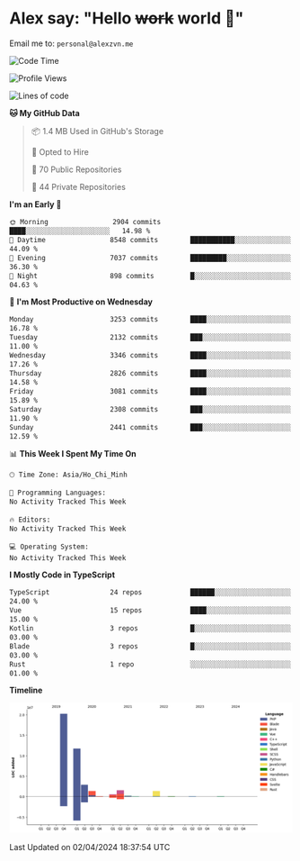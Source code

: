 # Alex say: "Hello ~~work~~ world 🐾"
Email me to: `personal@alexzvn.me`

<!--START_SECTION:waka-->
![Code Time](http://img.shields.io/badge/Code%20Time-1%2C066%20hrs%2055%20mins-blue)

![Profile Views](http://img.shields.io/badge/Profile%20Views-0-blue)

![Lines of code](https://img.shields.io/badge/From%20Hello%20World%20I%27ve%20Written-40.3%20million%20lines%20of%20code-blue)

**🐱 My GitHub Data** 

> 📦 1.4 MB Used in GitHub's Storage 
 > 
> 💼 Opted to Hire
 > 
> 📜 70 Public Repositories 
 > 
> 🔑 44 Private Repositories 
 > 
**I'm an Early 🐤** 

```text
🌞 Morning                2904 commits        ████░░░░░░░░░░░░░░░░░░░░░   14.98 % 
🌆 Daytime                8548 commits        ███████████░░░░░░░░░░░░░░   44.09 % 
🌃 Evening                7037 commits        █████████░░░░░░░░░░░░░░░░   36.30 % 
🌙 Night                  898 commits         █░░░░░░░░░░░░░░░░░░░░░░░░   04.63 % 
```
📅 **I'm Most Productive on Wednesday** 

```text
Monday                   3253 commits        ████░░░░░░░░░░░░░░░░░░░░░   16.78 % 
Tuesday                  2132 commits        ███░░░░░░░░░░░░░░░░░░░░░░   11.00 % 
Wednesday                3346 commits        ████░░░░░░░░░░░░░░░░░░░░░   17.26 % 
Thursday                 2826 commits        ████░░░░░░░░░░░░░░░░░░░░░   14.58 % 
Friday                   3081 commits        ████░░░░░░░░░░░░░░░░░░░░░   15.89 % 
Saturday                 2308 commits        ███░░░░░░░░░░░░░░░░░░░░░░   11.90 % 
Sunday                   2441 commits        ███░░░░░░░░░░░░░░░░░░░░░░   12.59 % 
```


📊 **This Week I Spent My Time On** 

```text
🕑︎ Time Zone: Asia/Ho_Chi_Minh

💬 Programming Languages: 
No Activity Tracked This Week

🔥 Editors: 
No Activity Tracked This Week

💻 Operating System: 
No Activity Tracked This Week
```

**I Mostly Code in TypeScript** 

```text
TypeScript               24 repos            ██████░░░░░░░░░░░░░░░░░░░   24.00 % 
Vue                      15 repos            ████░░░░░░░░░░░░░░░░░░░░░   15.00 % 
Kotlin                   3 repos             █░░░░░░░░░░░░░░░░░░░░░░░░   03.00 % 
Blade                    3 repos             █░░░░░░░░░░░░░░░░░░░░░░░░   03.00 % 
Rust                     1 repo              ░░░░░░░░░░░░░░░░░░░░░░░░░   01.00 % 
```



**Timeline**

![Lines of Code chart](https://raw.githubusercontent.com/alexzvn/alexzvn/main/assets/bar_graph.png)


 Last Updated on 02/04/2024 18:37:54 UTC
<!--END_SECTION:waka-->
